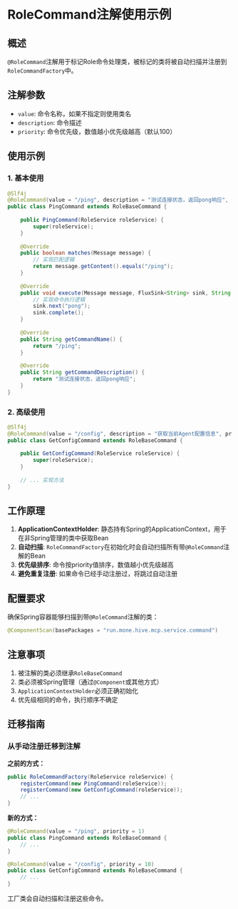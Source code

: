 # RoleCommand注解使用示例

## 概述

`@RoleCommand`注解用于标记Role命令处理类，被标记的类将被自动扫描并注册到`RoleCommandFactory`中。

## 注解参数

- `value`: 命令名称，如果不指定则使用类名
- `description`: 命令描述
- `priority`: 命令优先级，数值越小优先级越高（默认100）

## 使用示例

### 1. 基本使用

```java
@Slf4j
@RoleCommand(value = "/ping", description = "测试连接状态，返回pong响应", priority = 1)
public class PingCommand extends RoleBaseCommand {
    
    public PingCommand(RoleService roleService) {
        super(roleService);
    }
    
    @Override
    public boolean matches(Message message) {
        // 实现匹配逻辑
        return message.getContent().equals("/ping");
    }
    
    @Override
    public void execute(Message message, FluxSink<String> sink, String from, ReactorRole role) {
        // 实现命令执行逻辑
        sink.next("pong");
        sink.complete();
    }
    
    @Override
    public String getCommandName() {
        return "/ping";
    }
    
    @Override
    public String getCommandDescription() {
        return "测试连接状态，返回pong响应";
    }
}
```

### 2. 高级使用

```java
@Slf4j
@RoleCommand(value = "/config", description = "获取当前Agent配置信息", priority = 10)
public class GetConfigCommand extends RoleBaseCommand {
    
    public GetConfigCommand(RoleService roleService) {
        super(roleService);
    }
    
    // ... 实现方法
}
```

## 工作原理

1. **ApplicationContextHolder**: 静态持有Spring的ApplicationContext，用于在非Spring管理的类中获取Bean
2. **自动扫描**: `RoleCommandFactory`在初始化时会自动扫描所有带`@RoleCommand`注解的Bean
3. **优先级排序**: 命令按priority值排序，数值越小优先级越高
4. **避免重复注册**: 如果命令已经手动注册过，将跳过自动注册

## 配置要求

确保Spring容器能够扫描到带`@RoleCommand`注解的类：

```java
@ComponentScan(basePackages = "run.mone.hive.mcp.service.command")
```

## 注意事项

1. 被注解的类必须继承`RoleBaseCommand`
2. 类必须被Spring管理（通过`@Component`或其他方式）
3. `ApplicationContextHolder`必须正确初始化
4. 优先级相同的命令，执行顺序不确定

## 迁移指南

### 从手动注册迁移到注解

**之前的方式：**
```java
public RoleCommandFactory(RoleService roleService) {
    registerCommand(new PingCommand(roleService));
    registerCommand(new GetConfigCommand(roleService));
    // ...
}
```

**新的方式：**
```java
@RoleCommand(value = "/ping", priority = 1)
public class PingCommand extends RoleBaseCommand {
    // ...
}

@RoleCommand(value = "/config", priority = 10)  
public class GetConfigCommand extends RoleBaseCommand {
    // ...
}
```

工厂类会自动扫描和注册这些命令。
